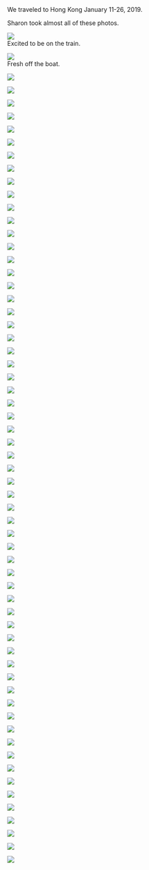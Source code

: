 <link rel="stylesheet" type="text/css" href="/css/markdown.css">
<!--
https://markdowntohtml.com/
-->
We traveled to Hong Kong January 11-26, 2019.

Sharon took almost all of these photos.

![](010.jpg)  
Excited to be on the train.

![](020.jpg)  
Fresh off the boat.

![](030.jpg)  


![](040.jpg)  


![](050.jpg)  


![](060.jpg)  


![](070.jpg)  


![](080.jpg)  


![](090.jpg)  


![](100.jpg)  


![](110.jpg)  


![](120.jpg)  


![](130.jpg)  


![](140.jpg)  


![](150.jpg)  


![](160.jpg)  


![](170.jpg)  


![](180.jpg)  


![](190.jpg)  


![](200.jpg)  


![](210.jpg)  


![](220.jpg)  


![](230.jpg)  


![](240.jpg)  


![](250.jpg)  


![](260.jpg)  


![](270.jpg)  


![](280.jpg)  


![](290.jpg)  


![](300.jpg)  


![](310.jpg)  


![](320.jpg)  


![](330.jpg)  


![](340.jpg)  


![](350.jpg)  


![](360.jpg)  


![](370.jpg)  


![](380.jpg)  


![](390.jpg)  


![](400.jpg)  


![](410.jpg)  


![](420.jpg)  


![](430.jpg)  


![](440.jpg)  


![](450.jpg)  


![](460.jpg)  


![](470.jpg)  


![](480.jpg)  


![](490.jpg)  


![](500.jpg)  


![](510.jpg)  


![](520.jpg)  


![](530.jpg)  


![](540.jpg)  


![](550.jpg)  


![](560.jpg)  


![](570.jpg)  


![](580.jpg)  


![](590.jpg)  


![](600.jpg)  


![](610.jpg)  


![](620.jpg)  


![](630.jpg)  
